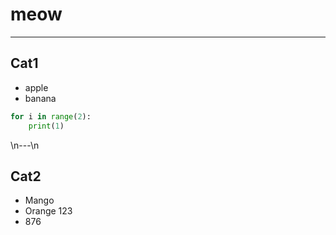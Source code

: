 # meow

---

## Cat1

- apple
- banana
```python
for i in range(2):
    print(1)
```

\n---\n

## Cat2

- Mango
- Orange 123
- 876